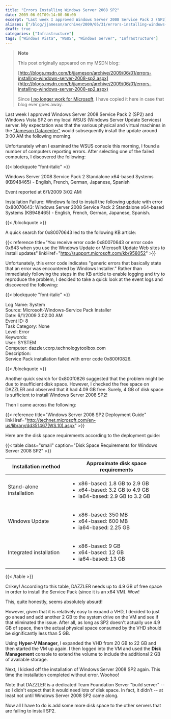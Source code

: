```yaml
---
title: "Errors Installing Windows Server 2008 SP2"
date: 2009-06-01T09:14:00-06:00
excerpt: "Last week I approved Windows Server 2008 Service Pack 2 (SP2) and Windows Vista SP2 on my local WSUS (Windows Server Update Services) server. My expectation was that the various physical and virtual machines in the \"Jameson Datacenter\" would subsequently..."
aliases: ["/blog/jjameson/archive/2009/05/31/errors-installing-windows-server-2008-sp2.aspx", "/blog/jjameson/archive/2009/06/01/errors-installing-windows-server-2008-sp2.aspx"]
draft: true
categories: ["Infrastructure"]
tags: ["Windows Vista", "WSUS", "Windows Server", "Infrastructure"]
---
```


> **Note**
>
> This post originally appeared on my MSDN blog:
>
> [http://blogs.msdn.com/b/jjameson/archive/2009/06/01/errors-installing-windows-server-2008-sp2.aspx](http://blogs.msdn.com/b/jjameson/archive/2009/06/01/errors-installing-windows-server-2008-sp2.aspx)
>
> Since
> [I no longer work for Microsoft](/blog/jjameson/2011/09/02/last-day-with-microsoft),
> I have copied it here in case that blog ever goes away.

Last week I approved Windows Server 2008 Service Pack 2 (SP2) and Windows Vista
SP2 on my local WSUS (Windows Server Update Services) server. My expectation was
that the various physical and virtual machines in the
["Jameson Datacenter"](/blog/jjameson/2009/09/14/the-jameson-datacenter) would
subsequently install the update around 3:00 AM the following morning.

Unfortunately when I examined the WSUS console this morning, I found a number of
computers reporting errors. After selecting one of the failed computers, I
discovered the following:

{{< blockquote "font-italic" >}}

Windows Server 2008 Service Pack 2 Standalone x64-based Systems (KB948465) -
English, French, German, Japanese, Spanish

Event reported at 6/1/2009 3:02 AM:

Installation Failure: Windows failed to install the following update with error
0x80070643: Windows Server 2008 Service Pack 2 Standalone x64-based Systems
(KB948465) - English, French, German, Japanese, Spanish.

{{< /blockquote >}}

A quick search for 0x80070643 led to the following KB article:

{{< reference
title="You receive error code 0x80070643 or error code 0x643 when you use the Windows Update or Microsoft Update Web sites to install updates"
linkHref="http://support.microsoft.com/kb/958052" >}}

Unfortunately, this error code indicates "generic errors that basically state
that an error was encountered by Windows Installer." Rather than immediately
following the steps in the KB article to enable logging and try to reproduce the
problem, I decided to take a quick look at the event logs and discovered the
following:

{{< blockquote "font-italic" >}}

Log Name: System\
Source: Microsoft-Windows-Service Pack Installer\
Date: 6/1/2009 3:02:00 AM\
Event ID: 8\
Task Category: None\
Level: Error\
Keywords:\
User: SYSTEM\
Computer: dazzler.corp.technologytoolbox.com\
Description:\
Service Pack installation failed with error code 0x800f0826.

{{< /blockquote >}}

Another quick search for 0x800f0826 suggested that the problem might be due to
insufficient disk space. However, I checked the free space on DAZZLER and
observed that it had 4.09 GB free. Surely, 4 GB of disk space is sufficient to
install Windows Server 2008 SP2!

Then I came across the following:

{{< reference title="Windows Server 2008 SP2 Deployment Guide"
linkHref="http://technet.microsoft.com/en-us/library/dd351467(WS.10).aspx" >}}

Here are the disk space requirements according to the deployment guide:

{{< table class="small"
caption="Disk Space Requirements for Windows Server 2008 SP2" >}}

| Installation method | Approximate disk space requirements |
| --- | --- |
| Stand-alone installation | <ul><li>x86-based: 1.8 GB to 2.9 GB</li><li>x64-based: 3.2 GB to 4.9 GB</li><li>ia64-based: 2.9 GB to 3.2 GB</li></ul> |
| Windows Update | <ul><li>x86-based: 350 MB</li><li>x64-based: 600 MB</li><li>ia64-based: 2.25 GB</li></ul> |
| Integrated installation | <ul><li>x86-based: 9 GB</li><li>x64-based: 12 GB</li><li>ia64-based: 13 GB</li></ul> |

{{< /table >}}

Crikey! According to this table, DAZZLER needs up to 4.9 GB of free space in
order to install the Service Pack (since it is an x64 VM). Wow!

This, quite honestly, seems absolutely absurd!

However, given that it is relatively easy to expand a VHD, I decided to just go
ahead and add another 2 GB to the system drive on the VM and see if that
eliminated the issue. After all, as long as SP2 doesn't actually use 4.9 GB of
space, then the actual physical space consumed by the VHD should be
significantly less than 5 GB.

Using **Hyper-V Manager**, I expanded the VHD from 20 GB to 22 GB and then
started the VM up again. I then logged into the VM and used the **Disk
Management** console to extend the volume to include the additional 2 GB of
available storage.

Next, I kicked off the installation of Windows Server 2008 SP2 again. This time
the installation completed without error. Woohoo!

Note that DAZZLER is a dedicated Team Foundation Server "build server" -- so I
didn't expect that it would need lots of disk space. In fact, it didn't -- at
least not until Windows Server 2008 SP2 came along.

Now all I have to do is add some more disk space to the other servers that are
failing to install SP2.
